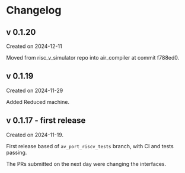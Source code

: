 # Changelog


## v 0.1.20
Created on 2024-12-11

Moved from risc_v_simulator repo into air_compiler at commit f788ed0.

## v 0.1.19 
Created on 2024-11-29

Added Reduced machine.


## v 0.1.17 - first release
Created on 2024-11-19.

First release based of `av_port_riscv_tests` branch, with CI and tests passing.

The PRs submitted on the next day were changing the interfaces.